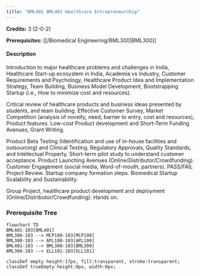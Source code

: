 ```yaml
---
title: "BML401 BML401 Healthcare Entrepreneurship"
---
```

**Credits:** 3 (2-0-2)

**Prerequisites:** [[/Biomedical Engineering/BML300|BML300]]

#### Description
Introduction to major healthcare problems and challenges in India, Healthcare Start-up ecosystem in India, Academia vs Industry, Customer Requirements and Psychology, Healthcare Product Idea and Implementation Strategy, Team Building, Business Model Development, Bootstrapping Startup (i.e., How to minimize cost and resources).

Critical review of healthcare products and business ideas presented by students, and team building. Effective Customer Survey, Market Competition (analysis of novelty, need, barrier to entry, cost and resources), Product features. Low-cost Product development and Short-Term Funding Avenues, Grant Writing.

Product Beta Testing (Identification and use of in-house facilities and outsourcing) and Clinical Testing. Regulatory Approvals, Quality Standards, and Intellectual Property. Short-term pilot study to understand customer acceptance. Product Launching Avenues (Online/Distributor/Crowdfunding). Customer Engagement (social media, Word-of-mouth, partners). PASS/FAIL Project Review. Startup company formation steps. Biomedical Startup Scalability and Sustainability.

Group Project, healthcare product development and deployment (Online/Distributor/Crowdfunding): Hands on.

### Prerequisite Tree

```mermaid
flowchart TD
BML401-103[BML401]
BML300-103 --> MCP100-103[MCP100]
BML300-103 --> APL100-103[APL100]
BML401-103 --> BML300-103[BML300]
BML300-103 --> ELL101-103[ELL101]

classDef empty height:17px, fill:transparent, stroke:transparent;
classDef trueEmpty height:0px, width:0px;
```
